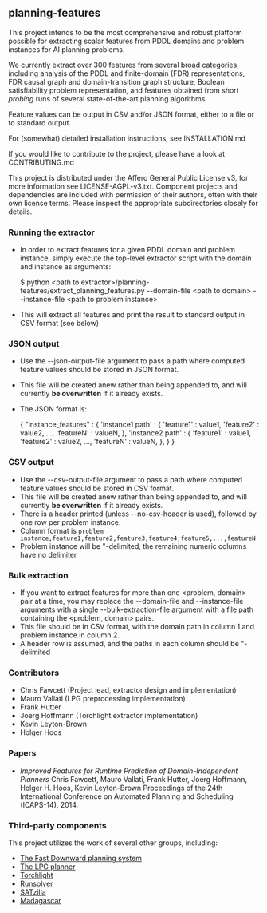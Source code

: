 ## planning-features

This project intends to be the most comprehensive and robust platform possible
for extracting scalar features from PDDL domains and problem instances for AI planning
problems.

We currently extract over 300 features from several broad categories, including
analysis of the PDDL and finite-domain \(FDR\) representations, FDR
causal graph and domain-transition graph structure, Boolean satisfiability problem representation,
and features obtained from short *probing* runs of several state-of-the-art planning algorithms.

Feature values can be output in CSV and/or JSON format, either to a file or to standard output.

For \(somewhat\) detailed installation instructions, see INSTALLATION.md

If you would like to contribute to the project, please have a look at CONTRIBUTING.md

This project is distributed under the Affero General Public License v3, for more information see LICENSE-AGPL-v3.txt.
Component projects and dependencies are included with permission of their authors, often with their own license terms.
Please inspect the appropriate subdirectories closely for details.

### Running the extractor

 * In order to extract features for a given PDDL domain and problem instance, simply execute the top-level extractor script
   with the domain and instance as arguments:

    $ python &lt;path to extractor&gt;/planning-features/extract_planning_features.py --domain-file &lt;path to domain&gt; --instance-file &lt;path to problem instance&gt;

 * This will extract all features and print the result to standard output in CSV format \(see below\)

### JSON output

 * Use the \-\-json-output-file argument to pass a path where computed feature values should be stored in JSON format.
 * This file will be created anew rather than being appended to, and will currently **be overwritten** if it already exists.
 * The JSON format is:

    {
        "instance_features" : {
            'instance1 path' : {
                'feature1' : value1,
                'feature2' : value2,
                ...,
                'featureN' : valueN,
            },
            'instance2 path' : {
                'feature1' : value1,
                'feature2' : value2,
                ...,
                'featureN' : valueN,
            },
        }
    }

### CSV output

 * Use the \-\-csv-output-file argument to pass a path where computed feature values should be stored in CSV format.
 * This file will be created anew rather than being appended to, and will currently **be overwritten** if it already exists.
 * There is a header printed \(unless \-\-no-csv-header is used\), followed by one row per problem instance.
 * Column format is `problem instance,feature1,feature2,feature3,feature4,feature5,...,featureN`
 * Problem instance will be \"-delimited, the remaining numeric columns have no delimiter

### Bulk extraction

 * If you want to extract features for more than one &lt;problem, domain&gt; pair at a time, you may replace the
   --domain-file and --instance-file arguments with a single --bulk-extraction-file argument with a file path containing
   the &lt;problem, domain&gt; pairs.
 * This file should be in CSV format, with the domain path in column 1 and problem instance in column 2.
 * A header row is assumed, and the paths in each column should be \"-delimited

### Contributors

 * Chris Fawcett \(Project lead, extractor design and implementation\)
 * Mauro Vallati \(LPG preprocessing implementation\)
 * Frank Hutter
 * Joerg Hoffmann \(Torchlight extractor implementation\)
 * Kevin Leyton-Brown
 * Holger Hoos

### Papers

 * *Improved Features for Runtime Prediction of Domain-Independent Planners*
   Chris Fawcett, Mauro Vallati, Frank Hutter, Joerg Hoffmann, Holger H. Hoos, Kevin Leyton-Brown
   Proceedings of the 24th International Conference on Automated Planning and Scheduling \(ICAPS-14\), 2014.

### Third-party components

This project utilizes the work of several other groups, including:

 * [The Fast Downward planning system](http://www.fast-downward.org)
 * [The LPG planner](http://lpg.ing.unibs.it)
 * [Torchlight](https://fai.cs.uni-saarland.de/hoffmann/ff.html#torchlight)
 * [Runsolver](http://www.cril.univ-artois.fr/~roussel/runsolver)
 * [SATzilla](http://www.cs.ubc.ca/labs/beta/Projects/SATzilla/)
 * [Madagascar](http://users.ics.aalto.fi/rintanen/jussi/satplan.html)
